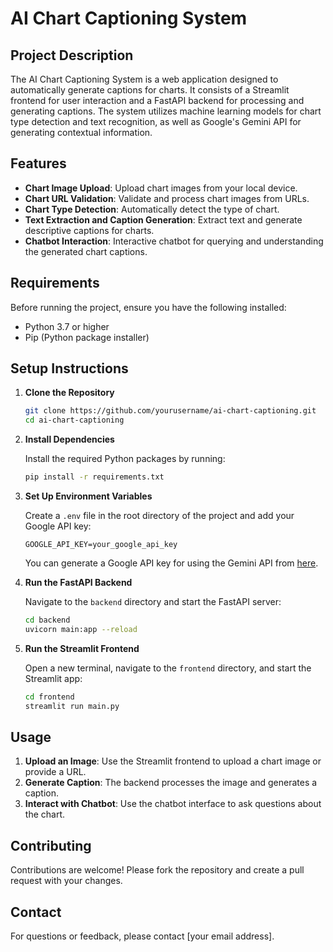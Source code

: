 # AI Chart Captioning System

## Project Description

The AI Chart Captioning System is a web application designed to automatically generate captions for charts. It consists of a Streamlit frontend for user interaction and a FastAPI backend for processing and generating captions. The system utilizes machine learning models for chart type detection and text recognition, as well as Google's Gemini API for generating contextual information.

## Features

- **Chart Image Upload**: Upload chart images from your local device.
- **Chart URL Validation**: Validate and process chart images from URLs.
- **Chart Type Detection**: Automatically detect the type of chart.
- **Text Extraction and Caption Generation**: Extract text and generate descriptive captions for charts.
- **Chatbot Interaction**: Interactive chatbot for querying and understanding the generated chart captions.

## Requirements

Before running the project, ensure you have the following installed:

- Python 3.7 or higher
- Pip (Python package installer)

## Setup Instructions

1. **Clone the Repository**

    ```bash
    git clone https://github.com/yourusername/ai-chart-captioning.git
    cd ai-chart-captioning
    ```

2. **Install Dependencies**

    Install the required Python packages by running:

    ```bash
    pip install -r requirements.txt
    ```

3. **Set Up Environment Variables**

    Create a `.env` file in the root directory of the project and add your Google API key:

    ```env
    GOOGLE_API_KEY=your_google_api_key
    ```

    You can generate a Google API key for using the Gemini API from [here](https://ai.google.dev/gemini-api).

4. **Run the FastAPI Backend**

    Navigate to the `backend` directory and start the FastAPI server:

    ```bash
    cd backend
    uvicorn main:app --reload
    ```

5. **Run the Streamlit Frontend**

    Open a new terminal, navigate to the `frontend` directory, and start the Streamlit app:

    ```bash
    cd frontend
    streamlit run main.py
    ```

## Usage

1. **Upload an Image**: Use the Streamlit frontend to upload a chart image or provide a URL.
2. **Generate Caption**: The backend processes the image and generates a caption.
3. **Interact with Chatbot**: Use the chatbot interface to ask questions about the chart.

## Contributing

Contributions are welcome! Please fork the repository and create a pull request with your changes.

## Contact

For questions or feedback, please contact [your email address].
